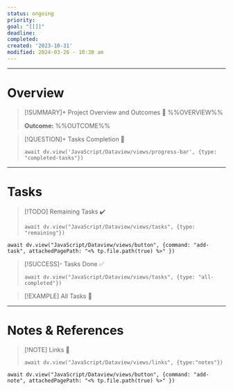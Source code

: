 ```yaml
---
status: ongoing
priority:
goal: "[[]]"
deadline:
completed:
created: '2023-10-31'
modified: 2024-03-26 - 10:30 am
---
```

---

# Overview

> [!SUMMARY]+ Project Overview and Outcomes 🙋
> %%OVERVIEW%%
>
> **Outcome:** %%OUTCOME%%

> [!QUESTION]+ Tasks Completion 🚧
>
> ```dataviewjs
> await dv.view('JavaScript/Dataview/views/progress-bar', {type: "completed-tasks"})
> ```

---

# Tasks

> [!TODO] Remaining Tasks ✔️
>
> ```dataviewjs
> await dv.view("JavaScript/Dataview/views/tasks", {type: "remaining"})
> ```

```dataviewjs
await dv.view("JavaScript/Dataview/views/button", {command: "add-task", attachedPagePath: "<% tp.file.path(true) %>" })
```

> [!SUCCESS]- Tasks Done ✅
>
> ```dataviewjs
> await dv.view("JavaScript/Dataview/views/tasks", {type: "all-completed"})
> ```

> [!EXAMPLE] All Tasks 📝 <js-todo-callout></js-todo-callout>

---

# Notes & References

> [!NOTE] Links 🔗
>
> ```dataviewjs
> await dv.view("JavaScript/Dataview/views/links", {type:"notes"})
> ```

```dataviewjs
await dv.view("JavaScript/Dataview/views/button", {command: "add-note", attachedPagePath: "<% tp.file.path(true) %>" })
```
